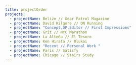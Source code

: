 ```yaml
---
title: projectOrder
projects:
  - projectName: Belize // Gear Patrol Magazine
  - projectName: David Kilgore // ON Running
  - projectName: "Concept,DP,Editor // First Impressions"
  - projectName: Grit // NYC Marathon
  - projectName: La Alteña // El Tesoro
  - projectName: Ken Hirata // Olukai
  - projectName: "Recent // Personal Work "
  - projectName: Paris // Satisfy
  - projectName: Chicago // Stairs Study
---
```

